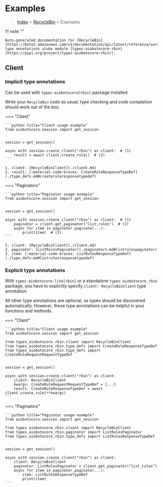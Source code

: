 # Examples

> [Index](../README.md) > [RecycleBin](./README.md) > Examples

!!! note ""

    Auto-generated documentation for [RecycleBin](https://boto3.amazonaws.com/v1/documentation/api/latest/reference/services/rbin.html#RecycleBin)
    type annotations stubs module [types-aiobotocore-rbin](https://pypi.org/project/types-aiobotocore-rbin/).

## Client

### Implicit type annotations

Can be used with `types-aiobotocore[rbin]` package installed.

Write your `RecycleBin` code as usual,
type checking and code completion should work out of the box.



=== "Client"

    ```python title="Client usage example"
    from aiobotocore.session import get_session


    session = get_session()

    async with session.create_client("rbin") as client:  # (1)
        result = await client.create_rule()  # (2)
    ```

    1. client: [RecycleBinClient](./client.md)
    2. result: [:material-code-braces: CreateRuleResponseTypeDef](./type_defs.md#createruleresponsetypedef) 



=== "Paginators"

    ```python title="Paginator usage example"
    from aiobotocore.session import get_session


    session = get_session()

    async with session.create_client("rbin") as client:  # (1)
        paginator = client.get_paginator("list_rules")  # (2)
        async for item in paginator.paginate(...):
            print(item)  # (3)
    ```

    1. client: [RecycleBinClient](./client.md)
    2. paginator: [ListRulesPaginator](./paginators.md#listrulespaginator)
    3. item: [:material-code-braces: ListRulesResponseTypeDef](./type_defs.md#listrulesresponsetypedef) 




### Explicit type annotations

With `types-aiobotocore-lite[rbin]`
or a standalone `types_aiobotocore_rbin` package, you have to explicitly specify
`client: RecycleBinClient` type annotation.

All other type annotations are optional, as types should be discovered automatically.
However, these type annotations can be helpful in your functions and methods.


=== "Client"

    ```python title="Client usage example"
    from aiobotocore.session import get_session

    from types_aiobotocore_rbin.client import RecycleBinClient
    from types_aiobotocore_rbin.type_defs import CreateRuleResponseTypeDef
    from types_aiobotocore_rbin.type_defs import CreateRuleRequestRequestTypeDef


    session = get_session()

    async with session.create_client("rbin") as client:
        client: RecycleBinClient
        kwargs: CreateRuleRequestRequestTypeDef = {...}
        result: CreateRuleResponseTypeDef = await client.create_rule(**kwargs)
    ```



=== "Paginators"

    ```python title="Paginator usage example"
    from aiobotocore.session import get_session

    from types_aiobotocore_rbin.client import RecycleBinClient
    from types_aiobotocore_rbin.paginator import ListRulesPaginator
    from types_aiobotocore_rbin.type_defs import ListRulesResponseTypeDef


    session = get_session()

    async with session.create_client("rbin") as client:
        client: RecycleBinClient
        paginator: ListRulesPaginator = client.get_paginator("list_rules")
        async for item in paginator.paginate(...):
            item: ListRulesResponseTypeDef
            print(item)
    ```


